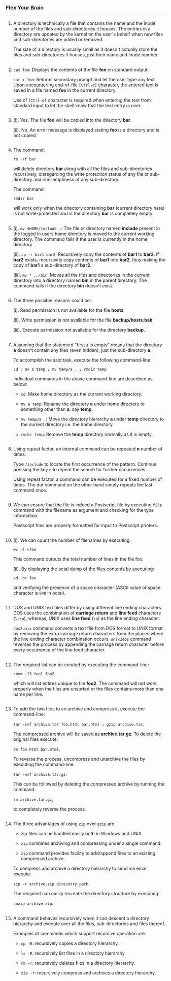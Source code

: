 ### Flex Your Brain

---

01. A directory is technically a file that contains the name and the inode number of the files and sub-directories it houses. The entries in a directory are updated by the kernel on the user's behalf when new files and sub-directories are added or removed.

    The size of a directory is usually small as it doesn't actually store the files and sub-directories it houses, just their name and inode number.

##

02. `cat foo`: Displays the contents of the file **foo** on standard output.

    `cat > foo`: Returns secondary prompt and let the user type any text. Upon encountering end-of-file `[Ctrl-d]` character, the entered text is saved in a file named **foo** in the current directory.

    Use of `[Ctrl-d]` character is required when entering the text from standard input to let the shell know that the text entry is over.

##

03. (i). Yes. The file **foo** will be copied into the directory **bar**.

    (ii). No. An error message is displayed stating **foo** is a directory and is not copied.

##

04. The command:

    `rm -rf bar`

    will delete directory **bar** along with all the files and sub-directories recursively, disregarding the write protection status of any file or sub-directory and non-emptiness of any sub-directory.

    The command:

    `rmdir bar`

    will work only when the directory containing **bar** (current directory here) is not write-protected and is the directory **bar** is completely empty.

##

05. (i). `mv $HOME/include .`: The file or directory named **include** present in the logged in users home directory is moved to the current working directory. The command fails if the user is currently in the home directory.

    (ii). `cp -r bar1 bar2`: Recursively copy the contents of **bar1** to **bar2**. If **bar2** exists, recursively copy contents of **bar1** into **bar2**, thus making the copy of **bar1** a sub-directory of **bar2**.

    (iii). `mv * ../bin`: Moves all the files and directories in the current directory into a directory named **bin** in the parent directory. The command fails if the directory **bin** doesn't exist.

##

06. The three possible reasons could be:

    (i). Read permission is not available for the file **hosts**.

    (ii). Write permission is not available for the file **backup/hosts.bak**.

    (iii). Execute permission not available for the directory **backup**.

##

07. Assuming that the statement "first `a` is empty" means that the directory **a** doesn't contain any files (even hidden), just the sub-directory **a**.

    To accomplish the said task, execute the following command-line:

    `cd ; mv a temp ; mv temp/a . ; rmdir temp`

    Individual commands in the above command-line are described as below:

    -   `cd`: Make home directory as the current working directory.

    -   `mv a temp`: Rename the directory **a** under home directory to something other than **a**, say **temp**.

    -   `mv temp/a .`: Move the directory hierarchy **a** under **temp** directory to the current directory i.e. the home directory.

    -   `rmdir temp`: Remove the **temp** directory normally as it is empty.

##

08. Using repeat factor, an internal command can be repeated **n** number of times.

    Type `/include` to locate the first occurrence of the pattern. Continue pressing the key `n` to repeat the search for further occurrences.

    Using repeat factor, a command can be executed for a fixed number of times. The dot command on the other hand simply repeats the last command once.

##

09. We can ensure that the file is indeed a Postscript file by executing `file` command with the filename as argument and checking for the type information.

    Postscript files are properly formatted for input to Postscript printers.

##

10. (i). We can count the number of filenames by executing:

    `wc -l <foo`

    This command outputs the total number of lines in the file foo.

    (ii). By displaying the octal dump of the files contents by executing:

    `od -bc foo`

    and verifying the presence of a space character (ASCII value of space character is `040` in octal).

##

11. DOS and UNIX text files differ by using different line ending characters. DOS uses the combination of **carriage return** and **line feed** characters (`\r\n`), whereas, UNIX uses **line feed** (`\n`) as the line ending character.

    `dos2unix` command converts a text file from DOS format to UNIX format by removing the extra carriage return characters from the places where the line ending character combination occurs. `unix2dos` command reverses the process by appending the carriage return character before every occurrence of the line feed character.

##

12. The required list can be created by executing the command-line:

    `comm -13 foo1 foo2`

    which will list entires unique to file **foo2**. The command will not work properly when the files are unsorted or the files contains more than one name per line.

##

13. To add the two files to an archive and compress it, execute the command-line:

    `tar -cvf archive.tar foo.html bar.html ; gzip archive.tar`.

    The compressed archive will be saved as **archive.tar.gz**. To delete the original files execute:

    `rm foo.html bar.html`.

    To reverse the process, uncompress and unarchive the files by executing the command-line:

    `tar -xvf archive.tar.gz`.

    This can be followed by deleting the compressed archive by running the command:

    `rm archive.tar.gz`,

    to completely reverse the process.

##

14. The three advantages of using `zip` over `gzip` are:

    -   zip files can he handled easily both in Windows and UNIX.

    -   `zip` combines archiving and compressing under a single command.

    -   `zip` command provides facility to add/append files to an existing compressed archive.

    To compress and archive a directory hierarchy to send via email execute:

    `zip -r archive.zip direcotry_path`.

    The recipient can easily recreate the directory structure by executing:

    `unzip archive.zip`.

##

15. A command behaves recursively when it can descent a directory hierarchy and execute over all the files, sub-directories and files thereof.

    Examples of commands which support recursive operation are:

    -   `cp -R`: recursively copies a directory hierarchy.

    -   `ls -R`: recursively list files in a directory hierarchy.

    -   `rm -r`: recursively deletes files in a directory hierarchy.

    -   `zip -r`: recursively compress and archives a directory hierarchy.

##
